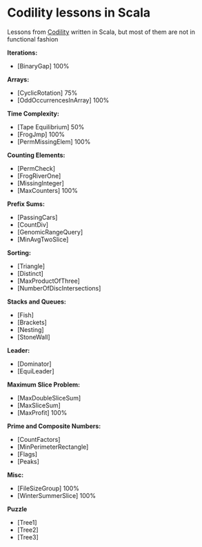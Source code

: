 Codility lessons in Scala
=========================

Lessons from [Codility](https://codility.com) written in Scala, but most of them are not in functional fashion

**Iterations:**

* [BinaryGap] 100%

**Arrays:**

* [CyclicRotation] 75%
* [OddOccurrencesInArray] 100%

**Time Complexity:**

* [Tape Equilibrium] 50%
* [FrogJmp] 100%
* [PermMissingElem] 100%

**Counting Elements:**

* [PermCheck]
* [FrogRiverOne]
* [MissingInteger]
* [MaxCounters] 100%

**Prefix Sums:**

* [PassingCars]
* [CountDiv]
* [GenomicRangeQuery]
* [MinAvgTwoSlice]

**Sorting:**

* [Triangle]
* [Distinct]
* [MaxProductOfThree]
* [NumberOfDiscIntersections]

**Stacks and Queues:**

* [Fish]
* [Brackets]
* [Nesting]
* [StoneWall]

**Leader:**

* [Dominator]
* [EquiLeader]

**Maximum Slice Problem:**

* [MaxDoubleSliceSum]
* [MaxSliceSum]
* [MaxProfit] 100%

**Prime and Composite Numbers:**

* [CountFactors]
* [MinPerimeterRectangle]
* [Flags]
* [Peaks]

**Misc:**

* [FileSizeGroup] 100%
* [WinterSummerSlice] 100%

**Puzzle**

* [Tree1]
* [Tree2]
* [Tree3]
